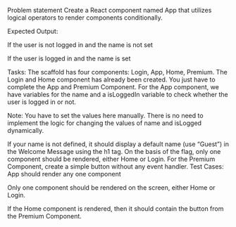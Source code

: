 Problem statement
Create a React component named App that utilizes logical operators to render components conditionally.

Expected Output:

If the user is not logged in and the name is not set

If the user is logged in and the name is set

Tasks:
The scaffold has four components: Login, App, Home, Premium.
The Login and Home component has already been created. You just have to complete the App and Premium Component.
For the App component, we have variables for the name and a isLoggedIn variable to check whether the user is logged in or not.

Note: You have to set the values here manually. There is no need to implement the logic for changing the values of name and isLogged dynamically.

If your name is not defined, it should display a default name (use “Guest”) in the Welcome Message using the h1 tag.
On the basis of the flag, only one component should be rendered, either Home or Login.
For the Premium Component, create a simple button without any event handler.
Test Cases:
App should render any one component

Only one component should be rendered on the screen, either Home or Login.

If the Home component is rendered, then it should contain the button from the Premium Component.
